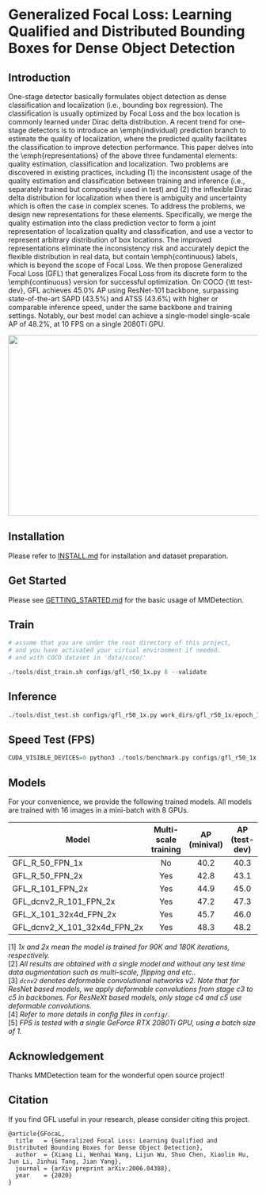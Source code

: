 # Generalized Focal Loss: Learning Qualified and Distributed Bounding Boxes for Dense Object Detection

## Introduction

One-stage detector basically formulates object detection as dense classification and localization (i.e., bounding box regression). The classification is usually optimized by Focal Loss and the box location is commonly learned under Dirac delta distribution. A recent trend for one-stage detectors is to introduce an \emph{individual} prediction branch to estimate the quality of localization, where the predicted quality facilitates the classification to improve detection performance. This paper delves into the \emph{representations} of the above three fundamental elements: quality estimation, classification and localization. Two problems are discovered in existing practices, including (1) the inconsistent usage of the quality estimation and classification between training and inference (i.e., separately trained but compositely used in test) and (2) the inflexible Dirac delta distribution for localization when there is ambiguity and uncertainty which is often the case in complex scenes. To address the problems, we design new representations for these elements. Specifically, we merge the quality estimation into the class prediction vector to form a joint representation of localization quality and classification, and use a vector to represent arbitrary distribution of box locations. The improved representations eliminate the inconsistency risk and accurately depict the flexible distribution in real data, but contain \emph{continuous} labels, which is beyond the scope of Focal Loss. We then propose Generalized Focal Loss (GFL) that generalizes Focal Loss from its discrete form to the \emph{continuous} version for successful optimization. On COCO {\tt test-dev}, GFL achieves 45.0\% AP using ResNet-101 backbone, surpassing state-of-the-art SAPD (43.5\%) and ATSS (43.6\%) with higher or comparable inference speed, under the same backbone and training settings. Notably, our best model can achieve a single-model single-scale AP of 48.2\%, at 10 FPS on a single 2080Ti GPU.

<img src="https://github.com/implus/GFocal/blob/master/sota_time_acc.jpg" width="541" height="365" align="middle"/>

## Installation

Please refer to [INSTALL.md](docs/INSTALL.md) for installation and dataset preparation.


## Get Started

Please see [GETTING_STARTED.md](docs/GETTING_STARTED.md) for the basic usage of MMDetection.


## Train

```python
# assume that you are under the root directory of this project,
# and you have activated your virtual environment if needed.
# and with COCO dataset in 'data/coco/'

./tools/dist_train.sh configs/gfl_r50_1x.py 8 --validate
```

## Inference

```python
./tools/dist_test.sh configs/gfl_r50_1x.py work_dirs/gfl_r50_1x/epoch_12.pth 8 --eval bbox
```

## Speed Test (FPS)

```python
CUDA_VISIBLE_DEVICES=0 python3 ./tools/benchmark.py configs/gfl_r50_1x.py work_dirs/gfl_r50_1x/epoch_12.pth
```

## Models

For your convenience, we provide the following trained models. All models are trained with 16 images in a mini-batch with 8 GPUs.

Model | Multi-scale training | AP (minival) | AP (test-dev) | FPS | Link
--- |:---:|:---:|:---:|:---:|:---:
GFL_R_50_FPN_1x              | No  | 40.2 | 40.3 | 19.4 | [Google](https://drive.google.com/file/d/184HAOoCl6j1-u0ad_lzmFFYQPY9nKxgy/view?usp=sharing)
GFL_R_50_FPN_2x              | Yes | 42.8 | 43.1 | 19.4 | [Google](https://drive.google.com/file/d/1j8doGQDi1w79Ffk4QuxX65y1A3fyraUe/view?usp=sharing)
GFL_R_101_FPN_2x             | Yes | 44.9 | 45.0 | 14.6 | [Google](https://drive.google.com/file/d/1vCYKVejsxO0Fj3CNtjYg_giq3aKmQ8gB/view?usp=sharing)
GFL_dcnv2_R_101_FPN_2x       | Yes | 47.2 | 47.3 | 12.7 | [Google](https://drive.google.com/file/d/1lJT5jj6mU29fLXHFRmMBIqKi-jZGSlSR/view?usp=sharing)
GFL_X_101_32x4d_FPN_2x       | Yes | 45.7 | 46.0 | 12.2 | [Google](https://drive.google.com/file/d/1VqlZKmwVYmmQzU1z-qOHiAlToG8wwIOL/view?usp=sharing)
GFL_dcnv2_X_101_32x4d_FPN_2x | Yes | 48.3 | 48.2 | 10.0 | [Google](https://drive.google.com/file/d/13W38rPTxvxwmQuDR2DIsTxvGrPhIOOOz/view?usp=sharing)

[1] *1x and 2x mean the model is trained for 90K and 180K iterations, respectively.* \
[2] *All results are obtained with a single model and without any test time data augmentation such as multi-scale, flipping and etc..* \
[3] *`dcnv2` denotes deformable convolutional networks v2. Note that for ResNet based models, we apply deformable convolutions from stage c3 to c5 in backbones. For ResNeXt based models, only stage c4 and c5 use deformable convolutions.* \
[4] *Refer to more details in config files in `config/`.* \
[5] *FPS is tested with a single GeForce RTX 2080Ti GPU, using a batch size of 1.* 


## Acknowledgement

Thanks MMDetection team for the wonderful open source project!


## Citation

If you find GFL useful in your research, please consider citing this project.

```
@article{GFocaL,
  title   = {Generalized Focal Loss: Learning Qualified and Distributed Bounding Boxes for Dense Object Detection},
  author  = {Xiang Li, Wenhai Wang, Lijun Wu, Shuo Chen, Xiaolin Hu, Jun Li, Jinhui Tang, Jian Yang},
  journal = {arXiv preprint arXiv:2006.04388},
  year    = {2020}
}
```
